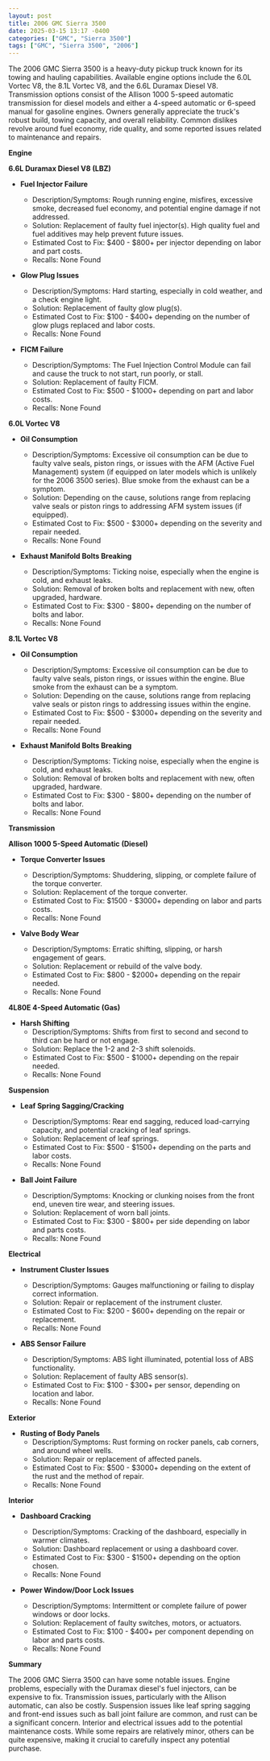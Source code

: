 ```yaml
---
layout: post
title: 2006 GMC Sierra 3500
date: 2025-03-15 13:17 -0400
categories: ["GMC", "Sierra 3500"]
tags: ["GMC", "Sierra 3500", "2006"]
---
```

The 2006 GMC Sierra 3500 is a heavy-duty pickup truck known for its towing and hauling capabilities. Available engine options include the 6.0L Vortec V8, the 8.1L Vortec V8, and the 6.6L Duramax Diesel V8. Transmission options consist of the Allison 1000 5-speed automatic transmission for diesel models and either a 4-speed automatic or 6-speed manual for gasoline engines. Owners generally appreciate the truck's robust build, towing capacity, and overall reliability. Common dislikes revolve around fuel economy, ride quality, and some reported issues related to maintenance and repairs.

**Engine**

**6.6L Duramax Diesel V8 (LBZ)**

*   **Fuel Injector Failure**
    *   Description/Symptoms: Rough running engine, misfires, excessive smoke, decreased fuel economy, and potential engine damage if not addressed.
    *   Solution: Replacement of faulty fuel injector(s). High quality fuel and fuel additives may help prevent future issues.
    *   Estimated Cost to Fix: $400 - $800+ per injector depending on labor and part costs.
    *   Recalls: None Found

*   **Glow Plug Issues**
    *   Description/Symptoms: Hard starting, especially in cold weather, and a check engine light.
    *   Solution: Replacement of faulty glow plug(s).
    *   Estimated Cost to Fix: $100 - $400+ depending on the number of glow plugs replaced and labor costs.
    *   Recalls: None Found

*   **FICM Failure**
    *   Description/Symptoms: The Fuel Injection Control Module can fail and cause the truck to not start, run poorly, or stall.
    *   Solution: Replacement of faulty FICM.
    *   Estimated Cost to Fix: $500 - $1000+ depending on part and labor costs.
    *   Recalls: None Found

**6.0L Vortec V8**

*   **Oil Consumption**
    *   Description/Symptoms: Excessive oil consumption can be due to faulty valve seals, piston rings, or issues with the AFM (Active Fuel Management) system (if equipped on later models which is unlikely for the 2006 3500 series). Blue smoke from the exhaust can be a symptom.
    *   Solution: Depending on the cause, solutions range from replacing valve seals or piston rings to addressing AFM system issues (if equipped).
    *   Estimated Cost to Fix: $500 - $3000+ depending on the severity and repair needed.
    *   Recalls: None Found

*   **Exhaust Manifold Bolts Breaking**
    *   Description/Symptoms: Ticking noise, especially when the engine is cold, and exhaust leaks.
    *   Solution: Removal of broken bolts and replacement with new, often upgraded, hardware.
    *   Estimated Cost to Fix: $300 - $800+ depending on the number of bolts and labor.
    *   Recalls: None Found

**8.1L Vortec V8**

*   **Oil Consumption**
    *   Description/Symptoms: Excessive oil consumption can be due to faulty valve seals, piston rings, or issues within the engine. Blue smoke from the exhaust can be a symptom.
    *   Solution: Depending on the cause, solutions range from replacing valve seals or piston rings to addressing issues within the engine.
    *   Estimated Cost to Fix: $500 - $3000+ depending on the severity and repair needed.
    *   Recalls: None Found

*   **Exhaust Manifold Bolts Breaking**
    *   Description/Symptoms: Ticking noise, especially when the engine is cold, and exhaust leaks.
    *   Solution: Removal of broken bolts and replacement with new, often upgraded, hardware.
    *   Estimated Cost to Fix: $300 - $800+ depending on the number of bolts and labor.
    *   Recalls: None Found

**Transmission**

**Allison 1000 5-Speed Automatic (Diesel)**

*   **Torque Converter Issues**
    *   Description/Symptoms: Shuddering, slipping, or complete failure of the torque converter.
    *   Solution: Replacement of the torque converter.
    *   Estimated Cost to Fix: $1500 - $3000+ depending on labor and parts costs.
    *   Recalls: None Found

*   **Valve Body Wear**
    *   Description/Symptoms: Erratic shifting, slipping, or harsh engagement of gears.
    *   Solution: Replacement or rebuild of the valve body.
    *   Estimated Cost to Fix: $800 - $2000+ depending on the repair needed.
    *   Recalls: None Found

**4L80E 4-Speed Automatic (Gas)**

*   **Harsh Shifting**
    * Description/Symptoms: Shifts from first to second and second to third can be hard or not engage.
    *   Solution: Replace the 1-2 and 2-3 shift solenoids.
    *   Estimated Cost to Fix: $500 - $1000+ depending on the repair needed.
    *   Recalls: None Found

**Suspension**

*   **Leaf Spring Sagging/Cracking**
    *   Description/Symptoms: Rear end sagging, reduced load-carrying capacity, and potential cracking of leaf springs.
    *   Solution: Replacement of leaf springs.
    *   Estimated Cost to Fix: $500 - $1500+ depending on the parts and labor costs.
    *   Recalls: None Found

*   **Ball Joint Failure**
    *   Description/Symptoms: Knocking or clunking noises from the front end, uneven tire wear, and steering issues.
    *   Solution: Replacement of worn ball joints.
    *   Estimated Cost to Fix: $300 - $800+ per side depending on labor and parts costs.
    *   Recalls: None Found

**Electrical**

*   **Instrument Cluster Issues**
    *   Description/Symptoms: Gauges malfunctioning or failing to display correct information.
    *   Solution: Repair or replacement of the instrument cluster.
    *   Estimated Cost to Fix: $200 - $600+ depending on the repair or replacement.
    *   Recalls: None Found

*   **ABS Sensor Failure**
    *   Description/Symptoms: ABS light illuminated, potential loss of ABS functionality.
    *   Solution: Replacement of faulty ABS sensor(s).
    *   Estimated Cost to Fix: $100 - $300+ per sensor, depending on location and labor.
    *   Recalls: None Found

**Exterior**

*   **Rusting of Body Panels**
    *   Description/Symptoms: Rust forming on rocker panels, cab corners, and around wheel wells.
    *   Solution: Repair or replacement of affected panels.
    *   Estimated Cost to Fix: $500 - $3000+ depending on the extent of the rust and the method of repair.
    *   Recalls: None Found

**Interior**

*   **Dashboard Cracking**
    *   Description/Symptoms: Cracking of the dashboard, especially in warmer climates.
    *   Solution: Dashboard replacement or using a dashboard cover.
    *   Estimated Cost to Fix: $300 - $1500+ depending on the option chosen.
    *   Recalls: None Found

*   **Power Window/Door Lock Issues**
    *   Description/Symptoms: Intermittent or complete failure of power windows or door locks.
    *   Solution: Replacement of faulty switches, motors, or actuators.
    *   Estimated Cost to Fix: $100 - $400+ per component depending on labor and parts costs.
    *   Recalls: None Found

**Summary**

The 2006 GMC Sierra 3500 can have some notable issues. Engine problems, especially with the Duramax diesel's fuel injectors, can be expensive to fix. Transmission issues, particularly with the Allison automatic, can also be costly. Suspension issues like leaf spring sagging and front-end issues such as ball joint failure are common, and rust can be a significant concern. Interior and electrical issues add to the potential maintenance costs. While some repairs are relatively minor, others can be quite expensive, making it crucial to carefully inspect any potential purchase.

